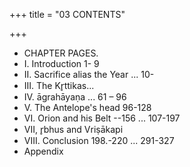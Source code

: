 +++
title = "03 CONTENTS"

+++
- CHAPTER PAGES. 
- I. Introduction 1- 9  
- II. Sacrifice alias the Year ... 10- 
- III. The Kr̥ttikas... 
- IV. āgrahāyaṇa ... 61 – 96 
- V. The Antelope's head  96-128 
- VI. Orion and his Belt --156 ... 107-197 
- VII, r̥bhus and Vriṣākapi 
- VIII. Conclusion 198.-220 ... 291-327 
- Appendix 

